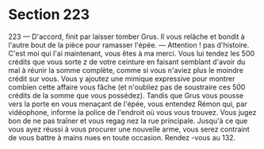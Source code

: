 # Section 223

223
— D'accord, finit par laisser tomber Grus. Il vous relâche et
bondit à l'autre bout de la pièce pour ramasser l'épée.
— Attention ! pas d'histoire. C'est moi qui l'ai maintenant, vous
êtes à ma merci. Vous lui tendez les 500 crédits que vous sorte z
de votre ceinture en faisant semblant d'avoir du mal à réunir la
somme complète, comme si vous n'aviez plus le moindre crédit
sur vous. Vous y ajoutez une mimique expressive pour montrer
combien cette affaire vous fâche (et n'oubliez pas de soustraire
ces 500 crédits de la somme que vous possédez). Tandis que
Grus vous pousse vers la porte en vous menaçant de l'épée, vous
entendez Rémon qui, par vidéophone, informe la police de
l'endroit où vous vous trouvez. Vous jugez bon de ne pas traîner
et vous regag nez la rue principale. Jusqu'à ce que vous ayez
réussi à vous procurer une nouvelle arme, vous serez contraint de
vous battre à mains nues en toute occasion. Rendez -vous au 132.